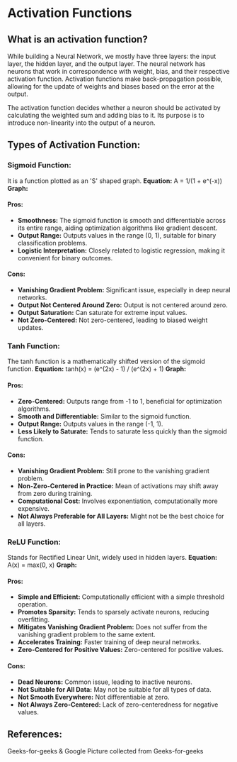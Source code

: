 # Activation Functions

## What is an activation function?

While building a Neural Network, we mostly have three layers: the input layer, the hidden layer, and the output layer. The neural network has neurons that work in correspondence with weight, bias, and their respective activation function. Activation functions make back-propagation possible, allowing for the update of weights and biases based on the error at the output.

The activation function decides whether a neuron should be activated by calculating the weighted sum and adding bias to it. Its purpose is to introduce non-linearity into the output of a neuron.

## Types of Activation Function:

### Sigmoid Function:

It is a function plotted as an 'S' shaped graph.
**Equation:** A = 1/(1 + e^(-x))
**Graph:**

#### Pros:

- **Smoothness:** The sigmoid function is smooth and differentiable across its entire range, aiding optimization algorithms like gradient descent.
- **Output Range:** Outputs values in the range (0, 1), suitable for binary classification problems.
- **Logistic Interpretation:** Closely related to logistic regression, making it convenient for binary outcomes.

#### Cons:

- **Vanishing Gradient Problem:** Significant issue, especially in deep neural networks.
- **Output Not Centered Around Zero:** Output is not centered around zero.
- **Output Saturation:** Can saturate for extreme input values.
- **Not Zero-Centered:** Not zero-centered, leading to biased weight updates.

### Tanh Function:

The tanh function is a mathematically shifted version of the sigmoid function.
**Equation:** tanh(x) = (e^(2x) - 1) / (e^(2x) + 1)
**Graph:**

#### Pros:

- **Zero-Centered:** Outputs range from -1 to 1, beneficial for optimization algorithms.
- **Smooth and Differentiable:** Similar to the sigmoid function.
- **Output Range:** Outputs values in the range (-1, 1).
- **Less Likely to Saturate:** Tends to saturate less quickly than the sigmoid function.

#### Cons:

- **Vanishing Gradient Problem:** Still prone to the vanishing gradient problem.
- **Non-Zero-Centered in Practice:** Mean of activations may shift away from zero during training.
- **Computational Cost:** Involves exponentiation, computationally more expensive.
- **Not Always Preferable for All Layers:** Might not be the best choice for all layers.

### ReLU Function:

Stands for Rectified Linear Unit, widely used in hidden layers.
**Equation:** A(x) = max(0, x)
**Graph:**

#### Pros:

- **Simple and Efficient:** Computationally efficient with a simple threshold operation.
- **Promotes Sparsity:** Tends to sparsely activate neurons, reducing overfitting.
- **Mitigates Vanishing Gradient Problem:** Does not suffer from the vanishing gradient problem to the same extent.
- **Accelerates Training:** Faster training of deep neural networks.
- **Zero-Centered for Positive Values:** Zero-centered for positive values.

#### Cons:

- **Dead Neurons:** Common issue, leading to inactive neurons.
- **Not Suitable for All Data:** May not be suitable for all types of data.
- **Not Smooth Everywhere:** Not differentiable at zero.
- **Not Always Zero-Centered:** Lack of zero-centeredness for negative values.

## References:
Geeks-for-geeks & Google
Picture collected from Geeks-for-geeks
